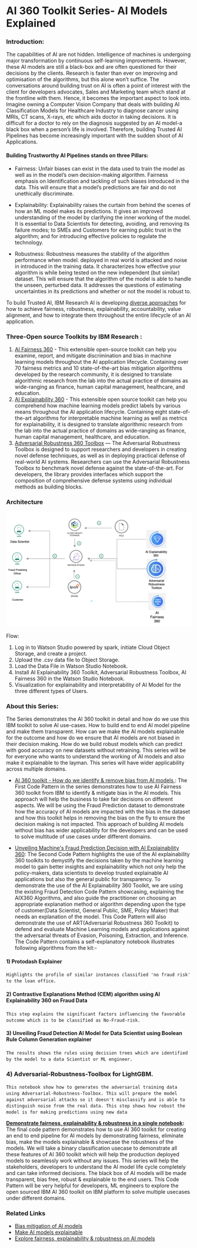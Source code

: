 # AI 360 Toolkit Series- AI Models Explained

### Introduction:
The capabilities of AI are not hidden. Intelligence of machines is undergoing major transformation by continuous self-learning improvements. However, these AI models are still a black-box and are often questioned for their decisions by the clients. Research is faster than ever on improving and optimisation of the algorithms, but this alone won’t suffice. The conversations around building trust on AI is often a point of interest with the client for developers advocates, Sales and Marketing team which stand at the frontline with them. Hence, it becomes the important aspect to look into. Imagine owning a Computer Vision Company that deals with building AI Classification Models for Healthcare Industry to diagnose cancer using MRIs, CT scans, X-rays, etc which aids doctor in taking decisions. It is difficult for a doctor to rely on the diagnosis suggested by an AI model-a black box when a person’s life is involved.  Therefore, building Trusted AI Pipelines has become increasingly important with the sudden shoot of AI Applications. 

#### Building Trustworthy AI Pipelines stands on three Pillars:

* Fairness: Unfair biases can exist in the data used to train the model as well as in the model’s own decision-making algorithm. Fairness emphasis on Identification and tackling of such biases introduced in the data. This will ensure that a model’s predictions are fair and do not unethically discriminate. 

* Explainability: Explainability raises the curtain from behind the scenes of how an ML model makes its predictions. It gives an improved understanding of the model by clarifying the inner working of the model. It is essential to Data Scientists for detecting, avoiding, and removing its failure modes; to SMEs and Customers for earning public trust in the algorithm; and for introducing effective policies to regulate the technology.

* Robustness: Robustness measures the stability of the algorithm performance when model. deployed in real world is attacked and noise in introduced in the training data. It characterizes how effective your algorithm is while being tested on the new independent (but similar) dataset. This will ensure that the algorithm of the model is able to handle the unseen, perturbed data. It addresses the questions of estimating uncertainties in its predictions and whether or not the model is robust to. 


To build Trusted AI, IBM Research AI is developing [diverse approaches]( https://research.ibm.com/artificial-intelligence/trusted-ai/?_ga=2.53814376.134814594.1606471878-1093864575.1604559368) for how to achieve fairness, robustness, explainability, accountability, value alignment, and how to integrate them throughout the entire lifecycle of an AI application.

### Three-Open source Toolkits by IBM Research : 

1.	[AI Fairness 360]( http://aif360.mybluemix.net/) - This extensible open-source toolkit can help you examine, report, and mitigate discrimination and bias in machine learning models throughout the AI application lifecycle. Containing over 70 fairness metrics and 10 state-of-the-art bias mitigation algorithms developed by the research community, it is designed to translate algorithmic research from the lab into the actual practice of domains as wide-ranging as finance, human capital management, healthcare, and education.
2.	[AI Explainability 360](http://aix360.mybluemix.net) - This extensible open source toolkit can help you comprehend how machine learning models predict labels by various means throughout the AI application lifecycle. Containing eight state-of-the-art algorithms for interpretable machine learning as well as metrics for explainability, it is designed to translate algorithmic research from the lab into the actual practice of domains as wide-ranging as finance, human capital management, healthcare, and education.
3.	[Adversarial Robustness 360 Toolbox](https://developer.ibm.com/open/projects/adversarial-robustness-toolbox/) — The Adversarial Robustness Toolbox is designed to support researchers and developers in creating novel defense techniques, as well as in deploying practical defense of real-world AI systems. Researchers can use the Adversarial Robustness Toolbox to benchmark novel defense against the state-of-the-art. For developers, the library provides interfaces which support the composition of comprehensive defense systems using individual methods as building blocks.


### Architecture 


![](https://github.com/IBM/ai-360-toolkit-explained/blob/main/doc/src/images/AI-Article.png)
 

Flow:
1.	Log in to Watson Studio powered by spark, initiate Cloud Object Storage, and create a project.
2.	Upload the .csv data file to Object Storage.
3.	Load the Data File in Watson Studio Notebook.
4.	Install AI Explainability 360 Toolkit, Adversarial Robustness Toolbox, AI Fairness 360 in the Watson Studio Notebook.
5.	Visualization for explainability and interpretability of AI Model for the three different types of Users.

### About this Series:

The Series demonstrates the AI 360 toolkit in detail and how do we use this IBM toolkit to solve AI use-cases. How to build end to end AI model pipeline and make them transparent. How can we make the AI models explainable for the outcome and how do we ensure that AI models are not biased in their decision making. How do we build robust models which can predict with good accuracy on new datasets without retraining. This series will be for everyone who wants to understand the working of AI models and also make it explainable to the layman. This series will have wider applicability across multiple domains.

- [AI 360 toolkit - How do we identify & remove bias from AI models
](https://github.ibm.com/IBMCode/IBMCodeContent/issues/5283): The First Code Pattern in the series demonstrates how to use AI Fairness 360 toolkit from IBM to identify & mitigate bias in the AI models. This approach will help the business to take fair decisions on different aspects. We will be using the Fraud Prediction dataset to demonstrate how the accuracy of AI models are impacted with the bias in the dataset and how this toolkit helps in removing the bias on the fly to ensure the decision making is not impacted. This approach of building AI models without bias has wider applicability for the developers and can be used to solve multitude of use cases under different domains.


 - [Unveiling Machine's Fraud Prediction Decision with AI Explainability 360](https://github.ibm.com/IBMCode/IBMCodeContent/issues/5285): The Second Code Pattern highlights the use of the AI explainability 360 toolkits to demystify the decisions taken by the machine learning model to gain better insights and explainability which not only help the policy-makers, data scientists to develop trusted explainable AI applications but also the general public for transparency. To demonstrate the use of the AI Explainability 360 Toolkit, we are using the existing Fraud Detection Code Pattern showcasing, explaining the AIX360 Algorithms, and also guide the practitioner on choosing an appropriate explanation method or algorithm depending upon the type of customer(Data Scientist, General Public, SME, Policy Maker) that needs an explanation of the model.  This Code Pattern will also demonstrate the use of ART(Adversarial Robustness 360 Toolkit) to defend and evaluate Machine Learning models and applications against the adversarial threats of Evasion, Poisoning, Extraction, and Inference. The Code Pattern contains a self-explanatory notebook illustrates following algorithms from the kit:- 
 
#### 1) Protodash Explainer
`Highlights the profile of similar instances classified 'no fraud risk' to the loan office.`

#### 2) Contrastive Explanations Method (CEM) algorithm using AI Explainability 360 on Fraud Data
`This step explains the significant factors influencing the favorable outcome which is to be classified as No-Fraud-risk.`

#### 3) Unveiling Fraud Detection AI Model for Data Scientist using Boolean Rule Column Generation explainer
`The results shows the rules using decision trees which are identified by the model to a data Scientist or ML engineer.`

### 4) Adversarial-Robustness-Toolbox for LightGBM. 
`This notebook show how to generates the adversarial training data using Adversarial-Robustness-Toolbox. This will prepare the model against adversarial attacks so it doesn't misclassify and is able to distinguish noise from the real data. This step shows how robust the model is for making predictions using new data`


**[Demonstrate fairness, explainability & robustness in a single notebook](https://github.ibm.com/IBMCode/IBMCodeContent/issues/5284):** The final code pattern demonstrates how to use AI 360 toolkit for creating an end to end pipeline for AI models by demonstrating fairness, eliminate bias, make the models explainable & showcase the robustness of the models. We will take a binary classification usecase to demonstrate all these features of AI 360 toolkit which will help the production deployed models to seamlessly work without any issues. This series will help the stakeholders, developers to understand the AI model life cycle completely and can take informed decisions. The black box of AI models will be made transparent, bias free, robust & explainable to the end users. This Code Pattern will be very helpful for developers, ML engineers to explore the open sourced IBM AI 360 toolkit on IBM platform to solve multiple usecases under different domains.

### Related Links

* [Bias mitigation of AI models](https://github.com/IBM/bias-mitigation-of-machine-learning-models-using-aif360)
* [Make AI models explainable](https://github.com/IBM/unveiling-machine-fraud-prediction-decision-with-ai-explainability-360)
* [Explore fairness, explainability & robustness on AI models](https://github.com/IBM/predict-an-event-with-fairness-explainability-robustness-using-ai-360-toolkit)
